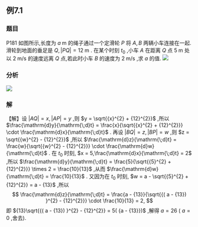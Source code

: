 ## 例7.1
### 题目
P181 如图所示,长度为 $a\mathrm{\;m}$ 的绳子通过一个定滑轮 $P$ 将 $A, B$ 两辆小车连接在一起. 
滑轮到地面的垂足是 $Q,| {PQ}| = {12}\mathrm{\;m}$ . 
在某个时刻 ${t}_{0}$ ,小车 $A$ 在距离 $Q$ 点 $5\mathrm{\;m}$ 处以 $2\mathrm{\;m}/\mathrm{s}$ 的速度远离 $Q$ 点,若此时小车 $B$ 的速度为 $2\mathrm{\;m}/\mathrm{s}$ ,求 $a$ 的值.
![](https://img.hwenyi.live/202407011236664.webp)
### 分析
![](https://img.hwenyi.live/202410121037828.webp)
### 解
【解】设 $| {AQ}| = x,| {AP}| = y$ ,则 $y = \sqrt{{x}^{2} + {12}^{2}}$ ,所以 $\frac{\mathrm{d}y}{\mathrm{\;d}t} = \frac{x}{\sqrt{{x}^{2} + {12}^{2}}} \cdot \frac{\mathrm{d}x}{\mathrm{\;d}t}$ .
再设 $| {BQ}| = z,| {BP}| = w$ ,则 $z = \sqrt{{w}^{2} - {12}^{2}}$ ,所以 $\frac{\mathrm{d}z}{\mathrm{\;d}t} = \frac{w}{\sqrt{{w}^{2} - {12}^{2}}} \cdot \frac{\mathrm{d}w}{\mathrm{\;d}t}$ .
在 ${t}_{0}$ 时刻, $x = 5,\frac{\mathrm{d}x}{\mathrm{\;d}t} = 2$ ,所以 $\frac{\mathrm{d}y}{\mathrm{\;d}t} = \frac{5}{\sqrt{{5}^{2} + {12}^{2}}} \times 2 = \frac{10}{13}$ ,从而 $\frac{\mathrm{d}w}{\mathrm{\;d}t} = \frac{10}{13}$ .
又因为在 ${t}_{0}$ 时刻, $w = a - \sqrt{{5}^{2} + {12}^{2}} = a - {13}$ ,所以
$$
\frac{\mathrm{d}z}{\mathrm{\;d}t} = \frac{a - {13}}{\sqrt{{( a - {13}) }^{2} - {12}^{2}}} \cdot \frac{10}{13} = 2,
$$
即 ${13}\sqrt{{( a - {13}) }^{2} - {12}^{2}} = 5( {a - {13}})$ ,解得 $a = {26}$ ( $a = 0$ ,舍去).